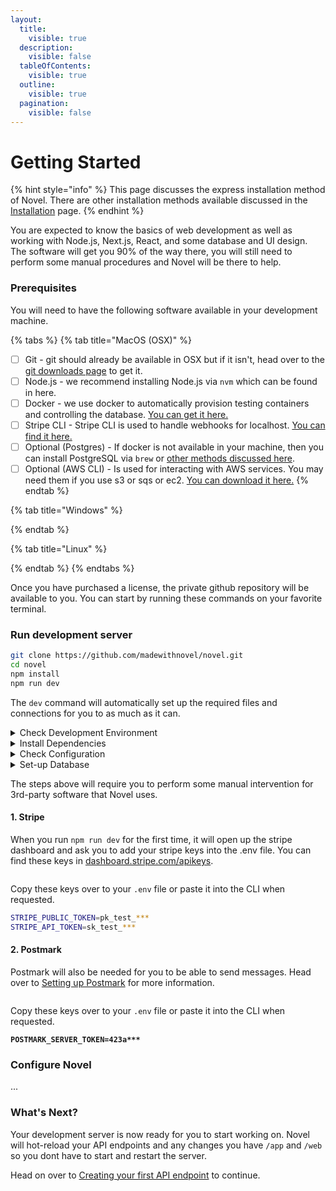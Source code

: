 ```yaml
---
layout:
  title:
    visible: true
  description:
    visible: false
  tableOfContents:
    visible: true
  outline:
    visible: true
  pagination:
    visible: false
---
```


# Getting Started

{% hint style="info" %}
This page discusses the express installation method of Novel. There are other installation methods available discussed in the [Installation](installation.md) page.
{% endhint %}

You are expected to know the basics of web development as well as working with Node.js, Next.js, React, and some database and UI design. The software will get you 90% of the way there, you will still need to perform some manual procedures and Novel will be there to help.

### Prerequisites

You will need to have the following software available in your development machine.

{% tabs %}
{% tab title="MacOS (OSX)" %}
* [ ] Git - git should already be available in OSX but if it isn't, head over to the [git downloads page](https://git-scm.com/download/mac) to get it.
* [ ] Node.js - we recommend installing Node.js via `nvm` which can be found in here.
* [ ] Docker - we use docker to automatically provision testing containers and controlling the database. [You can get it here.](https://www.docker.com/products/docker-desktop/)
* [ ] Stripe CLI - Stripe CLI is used to handle webhooks for localhost. [You can find it here.](https://docs.stripe.com/stripe-cli)
* [ ] Optional (Postgres) - If docker is not available in your machine, then you can install PostgreSQL via `brew` or [other methods discussed here](https://www.postgresql.org/download/macosx/).
* [ ] Optional (AWS CLI) - Is used for interacting with AWS services. You may need them if you use s3 or sqs or ec2. [You can download it here.](https://aws.amazon.com/cli/)
{% endtab %}

{% tab title="Windows" %}

{% endtab %}

{% tab title="Linux" %}



{% endtab %}
{% endtabs %}

Once you have purchased a license, the private github repository will be available to you. You can start by running these commands on your favorite terminal.

### Run development server

```sh
git clone https://github.com/madewithnovel/novel.git
cd novel
npm install
npm run dev
```

The `dev` command will automatically set up the required files and connections for you to as much as it can.&#x20;

<details>

<summary>Check Development Environment</summary>

Novel will perform diagnostics on the machine it is being run on and make sure that it can run without a problem.

The software will throw an error or at least a warning if the system running it is incompatible or cannot start fully.

</details>

<details>

<summary>Install Dependencies</summary>

Novel will run `npm install` if it hasnt been done already. It will also check 3rd party dependencies such as stripe, postgres, postmark and automatically set things up in the background if needed.

</details>

<details>

<summary>Check Configuration</summary>

Novel will automatically configure your system for development so that you can start writing code immediately.

It will also apply some sensible defaults that you can configure later on.

You will be asked to add the API keys from the 3rd-party software that Novel works with.

</details>

<details>

<summary>Set-up Database</summary>

Novel will set up the database and migrate the require tables automatically. This process also generates the relevant models and schemas that you can reuse in your code.

Remember that these models and schemas should not be modified directly and should be overridden in your application code instead. Learn about [Overriding Default Models](novel-server/database.md) here.

</details>

The steps above will require you to perform some manual intervention for 3rd-party software that Novel uses.

#### 1. Stripe

When you run `npm run dev` for the first time, it will open up the stripe dashboard and ask you to add your stripe keys into the .env file. You can find these keys in [dashboard.stripe.com/apikeys](https://dashboard.stripe.com/apikeys).

<figure><img src=".gitbook/assets/Screenshot 2024-04-16 at 4.14.02 PM.png" alt=""><figcaption></figcaption></figure>

Copy these keys over to your `.env` file or paste it into the CLI when requested.

```sh
STRIPE_PUBLIC_TOKEN=pk_test_***
STRIPE_API_TOKEN=sk_test_***
```

#### 2. Postmark

Postmark will also be needed for you to be able to send messages. Head over to [Setting up Postmark](guides/setting-up-postmark.md) for more information.

<figure><img src=".gitbook/assets/Screenshot 2024-04-16 at 4.16.25 PM.png" alt=""><figcaption></figcaption></figure>

Copy these keys over to your `.env` file or paste it into the CLI when requested.

<pre class="language-sh"><code class="lang-sh"><strong>POSTMARK_SERVER_TOKEN=423a***
</strong></code></pre>

### Configure Novel

...



### What's Next?

Your development server is now ready for you to start working on. Novel will hot-reload your API endpoints and any changes you have `/app` and `/web` so you dont have to start and restart the server.

Head on over to [Creating your first API endpoint](recipes/creating-a-new-api-route.md) to continue.
